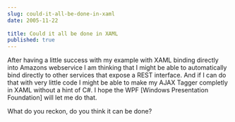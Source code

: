 ```yaml
---
slug: could-it-all-be-done-in-xaml
date: 2005-11-22
 
title: Could it all be done in XAML
published: true
---
```

After having a little success with my example with XAML binding directly into Amazons webservice I am thinking that I might be able to automatically bind directly to other services that expose a REST interface.  And if I can do that with very little code I might be able to make my AJAX Tagger completly in XAML without a hint of C#.  I hope the WPF [Windows Presentation Foundation] will let me do that.<p />What do you reckon, do you think it can be done?<p />

